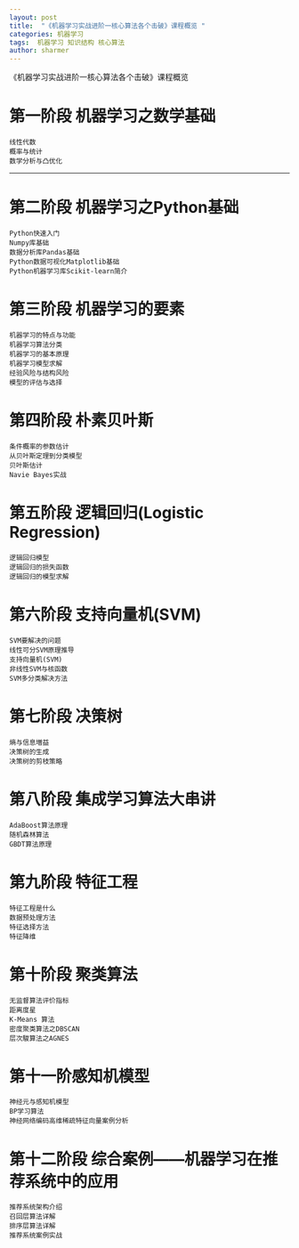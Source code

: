 ```yaml
---
layout: post
title:  "《机器学习实战进阶一核心算法各个击破》课程概览 "
categories: 机器学习
tags:  机器学习 知识结构 核心算法
author: sharmer
---
```


《机器学习实战进阶一核心算法各个击破》课程概览

# 第一阶段 机器学习之数学基础	 #
    线性代数
	概率与统计
	数学分析与凸优化


----------


	
# 第二阶段 机器学习之Python基础	 #
    Python快速入门
    Numpy库基础
	数据分析库Pandas基础
	Python数据可视化Matplotlib基础
	Python机器学习库Scikit-learn简介
	
# 第三阶段	机器学习的要素 #
    机器学习的特点与功能
	机器学习算法分类
    机器学习的基本原理	
    机器学习模型求解
    经验风险与结构风险
	模型的评估与选择
	
# 第四阶段	朴素贝叶斯	 #
    条件概率的参数估计
    从贝叶斯定理到分类模型
    贝叶斯估计
	Navie Bayes实战

# 第五阶段 逻辑回归(Logistic Regression) #	
    逻辑回归模型
	逻辑回归的损失函数
	逻辑回归的模型求解
	
# 第六阶段 支持向量机(SVM) #	
    SVM要解决的问题
    线性可分SVM原理推导
    支持向量机(SVM)	
    非线性SVM与核函数
	SVM多分类解决方法

# 第七阶段 决策树	 #
    熵与信息増益
	决策树的生成
	决策树的剪枝策略

# 第八阶段 集成学习算法大串讲	 #
    AdaBoost算法原理
	随机森林算法
	GBDT算法原理
	

# 第九阶段	特征工程 #
    特征工程是什么
    数据预处理方法
	特征选择方法
	特征降维
	

# 第十阶段  聚类算法 #
    无监督算法评价指标	
    距离度星
	K-Means 算法
	密度聚类算法之DBSCAN
	层次駿算法之AGNES

# 第十一阶感知机模型 #
    神经元与感知机模型
	BP学习算法
	神经网络编码高维稀疏特征向量案例分析

# 第十二阶段 综合案例——机器学习在推荐系统中的应用 #	
    推荐系统架构介绍
	召回层算法详解
	排序层算法详解
	推荐系统案例实战